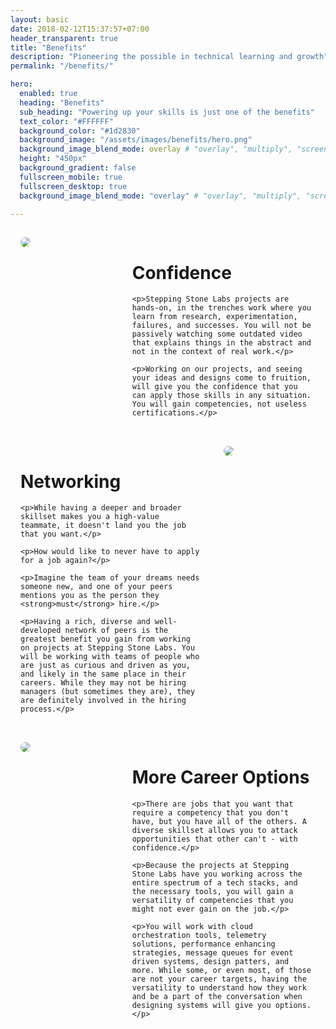 ```yaml
---
layout: basic
date: 2018-02-12T15:37:57+07:00
header_transparent: true
title: "Benefits"
description: "Pioneering the possible in technical learning and growth"
permalink: "/benefits/"

hero:
  enabled: true
  heading: "Benefits"
  sub_heading: "Powering up your skills is just one of the benefits"
  text_color: "#FFFFFF"
  background_color: "#1d2830"
  background_image: "/assets/images/benefits/hero.png"
  background_image_blend_mode: overlay # "overlay", "multiply", "screen"
  height: "450px"
  background_gradient: false
  fullscreen_mobile: true
  fullscreen_desktop: true
  background_image_blend_mode: "overlay" # "overlay", "multiply", "screen"

---
```


<div style="display:flex">
  <div style="flex: 1; margin: 1rem">
    <img src="/labs/assets/images/benefits/confidence.png" style="max-height: 300px; border-radius: 3rem;"  />
  </div>
  <div style="flex: 2; margin: 1rem">
    <h1>Confidence</h1>

    <p>Stepping Stone Labs projects are hands-on, in the trenches work where you learn from research, experimentation, failures, and successes. You will not be passively watching some outdated video that explains things in the abstract and not in the context of real work.</p>

    <p>Working on our projects, and seeing your ideas and designs come to fruition, will give you the confidence that you can apply those skills in any situation. You will gain competencies, not useless certifications.</p>
  </div>
</div>


<div style="display:flex">
  <div style="flex: 2; margin: 1rem">
    <h1>Networking</h1>

    <p>While having a deeper and broader skillset makes you a high-value teammate, it doesn't land you the job that you want.</p>

    <p>How would like to never have to apply for a job again?</p>

    <p>Imagine the team of your dreams needs someone new, and one of your peers mentions you as the person they <strong>must</strong> hire.</p>

    <p>Having a rich, diverse and well-developed network of peers is the greatest benefit you gain from working on projects at Stepping Stone Labs. You will be working with teams of people who are just as curious and driven as you, and likely in the same place in their careers. While they may not be hiring managers (but sometimes they are), they are definitely involved in the hiring process.</p>
  </div>
  <div style="flex: 1; margin: 1rem">
    <img src="/labs/assets/images/benefits/network.png" style="max-height: 300px; border-radius: 3rem;"  />
  </div>
</div>


<div style="display:flex">
  <div style="flex: 1; margin: 1rem">
    <img src="/labs/assets/images/benefits/options.png" style="max-height: 300px; border-radius: 3rem;"  />
  </div>
  <div style="flex: 2; margin: 1rem">
    <h1>More Career Options</h1>


    <p>There are jobs that you want that require a competency that you don't have, but you have all of the others. A diverse skillset allows you to attack opportunities that other can't - with confidence.</p>

    <p>Because the projects at Stepping Stone Labs have you working across the entire spectrum of a tech stacks, and the necessary tools, you will gain a versatility of competencies that you might not ever gain on the job.</p>

    <p>You will work with cloud orchestration tools, telemetry solutions, performance enhancing strategies, message queues for event driven systems, design patters, and more. While some, or even most, of those are not your career targets, having the versatility to understand how they work and be a part of the conversation when designing systems will give you options.</p>
  </div>
</div>


